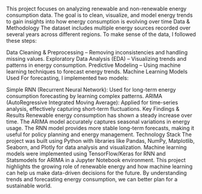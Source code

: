 This project focuses on analyzing renewable and non-renewable energy consumption data. The goal is to clean, visualize, and model energy trends to gain insights into how energy consumption is evolving over time
Data & Methodology
The dataset includes multiple energy sources recorded over several years across different regions. To make sense of the data, I followed these steps:

Data Cleaning & Preprocessing – Removing inconsistencies and handling missing values.
Exploratory Data Analysis (EDA) – Visualizing trends and patterns in energy consumption.
Predictive Modeling – Using machine learning techniques to forecast energy trends.
Machine Learning Models Used
For forecasting, I implemented two models:

Simple RNN (Recurrent Neural Network): Used for long-term energy consumption forecasting by learning complex patterns.
ARIMA (AutoRegressive Integrated Moving Average): Applied for time-series analysis, effectively capturing short-term fluctuations.
Key Findings & Results
Renewable energy consumption has shown a steady increase over time.
The ARIMA model accurately captures seasonal variations in energy usage.
The RNN model provides more stable long-term forecasts, making it useful for policy planning and energy management.
Technology Stack
The project was built using Python with libraries like Pandas, NumPy, Matplotlib, Seaborn, and Plotly for data analysis and visualization. Machine learning models were implemented using TensorFlow/Keras for RNN and Statsmodels for ARIMA in a Jupyter Notebook environment.
This project highlights the growing role of renewable energy and how machine learning can help us make data-driven decisions for the future. By understanding trends and forecasting energy consumption, we can better plan for a sustainable world.
